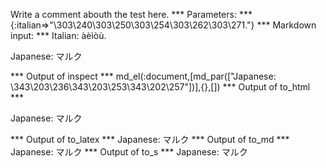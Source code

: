 Write a comment abouth the test here.
*** Parameters: ***
{:italian=>"\303\240\303\250\303\254\303\262\303\271."}
*** Markdown input: ***
Italian: àèìòù.

Japanese: マルク

*** Output of inspect ***
md_el(:document,[md_par(["Japanese: \343\203\236\343\203\253\343\202\257"])],{},[])
*** Output of to_html ***
<p>Japanese: &#x30DE;&#x30EB;&#x30AF;</p>
*** Output of to_latex ***
Japanese: マルク
*** Output of to_md ***
Japanese: マルク
*** Output of to_s ***
Japanese: マルク
